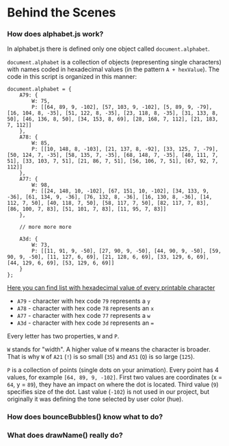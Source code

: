 Behind the Scenes
===

### How does alphabet.js work?

In alphabet.js there is defined only one object called `document.alphabet`.

`document.alphabet` is a collection of objects (representing single characters) with names coded in hexadecimal values (in the pattern `A + hexValue`). The code in this script is organized in this manner:
```
document.alphabet = {
    A79: {
        W: 75,
        P: [[64, 89, 9, -102], [57, 103, 9, -102], [5, 89, 9, -79], [16, 104, 8, -35], [51, 122, 8, -35], [23, 118, 8, -35], [31, 133, 8, 50], [46, 136, 8, 50], [34, 153, 8, 69], [28, 168, 7, 112], [21, 183, 7, 112]]
    },
    A78: {
        W: 85,
        P: [[10, 148, 8, -103], [21, 137, 8, -92], [33, 125, 7, -79], [50, 124, 7, -35], [58, 135, 7, -35], [68, 148, 7, -35], [40, 111, 7, 51], [33, 103, 7, 51], [21, 86, 7, 51], [56, 106, 7, 51], [67, 92, 7, 112]]
    },
    A77: {
        W: 98,
        P: [[24, 148, 10, -102], [67, 151, 10, -102], [34, 133, 9, -36], [61, 134, 9, -36], [76, 132, 8, -36], [16, 130, 8, -36], [14, 112, 7, 50], [40, 118, 7, 50], [58, 117, 7, 50], [82, 117, 7, 83], [86, 100, 7, 83], [51, 101, 7, 83], [11, 95, 7, 83]]
    },
    
    // more more more
    
    A3d: {
        W: 73,
        P: [[11, 91, 9, -50], [27, 90, 9, -50], [44, 90, 9, -50], [59, 90, 9, -50], [11, 127, 6, 69], [21, 128, 6, 69], [33, 129, 6, 69], [44, 129, 6, 69], [53, 129, 6, 69]]
    }
};
```

[Here you can find list with hexadecimal value of every printable character][1]

- `A79` - character with hex code `79` represents a `y`
- `A78` - character with hex code `78` represents an `x`
- `A77` - character with hex code `77` represents a `w`
- `A3d` - character with hex code `3d` represents an `=`

Every letter has two properties, `W` and `P`.

`W` stands for "width". A higher value of `W` means the character is broader. That is why `W` of `A21` (`!`) is so small (`35`) and `A51` (`Q`) is so large (`125`).

`P` is a collection of points (single dots on your animation). Every point has 4 values, for example `[64, 89, 9, -102]`. First two values are coordinates (x = `64`, y = `89`), they have an impact on where the dot is located. Third value (`9`) specifies size of the dot. Last value (`-102`) is not used in our project, but originally it was defining the tone selected by user color (hue).

### How does bounceBubbles() know what to do?



### What does drawName() really do?


  [1]: http://en.wikipedia.org/wiki/ASCII#ASCII_printable_characters
